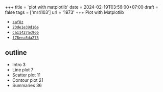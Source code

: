 +++
title = 'plot with matplotlib'
date = 2024-02-19T03:56:00+07:00
draft = false
tags = ['mr4103']
url = '1973'
+++
Plot with Matplotlib
<!--more-->

+ [`saf8z`](https://osf.io/saf8z)
+ [`23de1e39d16e`](https://medium.com/p/23de1e39d16e)
+ [`ca11427ac966`](https://medium.com/p/ca11427ac966)
+ [`f78eea5da275`](https://medium.com/p/f78eea5da275)


## outline
+ Intro 3
+ Line plot 7
+ Scatter plot 11
+ Contour plot 21
+ Summaries 36

